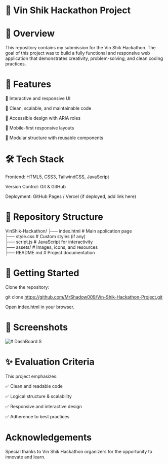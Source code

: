 # 🚀 Vin Shik Hackathon Project
# 📌 Overview

This repository contains my submission for the Vin Shik Hackathon.
The goal of this project was to build a fully functional and responsive web application that demonstrates creativity, problem-solving, and clean coding practices.

# 🎯 Features

🔹 Interactive and responsive UI

🔹 Clean, scalable, and maintainable code

🔹 Accessible design with ARIA roles

🔹 Mobile-first responsive layouts

🔹 Modular structure with reusable components

# 🛠️ Tech Stack

Frontend: HTML5, CSS3, TailwindCSS, JavaScript

Version Control: Git & GitHub

Deployment: GitHub Pages / Vercel (if deployed, add link here)

# 📂 Repository Structure
VinShik-Hackathon/
├── index.html       # Main application page  
├── style.css        # Custom styles (if any)  
├── script.js        # JavaScript for interactivity  
├── assets/          # Images, icons, and resources  
├── README.md        # Project documentation  

# 🚀 Getting Started

Clone the repository:

git clone https://github.com/MrShadow009/Vin-Shik-Hackathon-Project.git


Open index.html in your browser.

# 📸 Screenshots
![# DashBoard](dashboard.png)
S

	
	
# ✨ Evaluation Criteria

This project emphasizes:

✅ Clean and readable code

✅ Logical structure & scalability

✅ Responsive and interactive design

✅ Adherence to best practices

# Acknowledgements

Special thanks to Vin Shik Hackathon organizers for the opportunity to innovate and learn.
